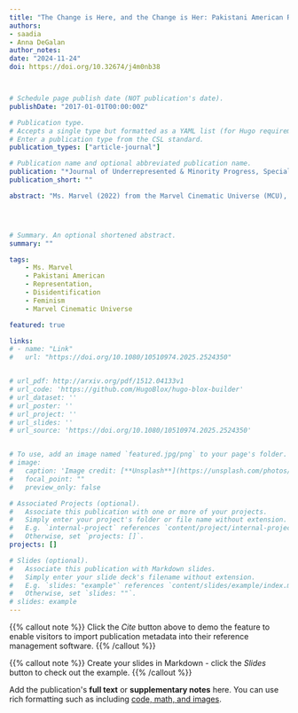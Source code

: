 ```yaml
---
title: "The Change is Here, and the Change is Her: Pakistani American Representation in the Disney+ Series Ms. Marvel"
authors:
- saadia
- Anna DeGalan
author_notes:
date: "2024-11-24"
doi: https://doi.org/10.32674/j4m0nb38 



# Schedule page publish date (NOT publication's date).
publishDate: "2017-01-01T00:00:00Z"

# Publication type.
# Accepts a single type but formatted as a YAML list (for Hugo requirements).
# Enter a publication type from the CSL standard.
publication_types: ["article-journal"]

# Publication name and optional abbreviated publication name.
publication: "*Journal of Underrepresented & Minority Progress, Special Issue on Intersectionality: From Theory to Practice*"
publication_short: ""

abstract: "Ms. Marvel (2022) from the Marvel Cinematic Universe (MCU), adapted from the Marvel Comics series of the same name, follows a Muslim Pakistani American teenager from Jersey City who adores her hero, Captain Marvel. This paper engages with intersectionality of Kamala Khan’s representation in Ms. Marvel through the lens of her multiple intersecting identities: as a Pakistani American, a Muslim, a teenage girl, and a superhero. We utilized José Esteban Muñoz's theory of disidentification (1999) and bell hooks' critical feminist lens (i.e., her ideas of the dysmorphic body and the deconstruction of women as parts) to do a critical analysis of the six episodes, We found three changes from her comic book origins to the new superhero found in the Disney+ series: Kamala's powers, her character growth, and her identity as a Pakistani American teenager. The study discusses the intersectionality of Kamala’s unique relationships on screen with her family, subverting typical cultural cues and gender roles, and her conformity and subversion of identity as a Muslim Pakistani American. while creating her new identity as a superheroine, all of which highlight the lived experiences of marginalized communities."




# Summary. An optional shortened abstract.
summary: ""

tags: 
    - Ms. Marvel
    - Pakistani American
    - Representation,
    - Disidentification
    - Feminism
    - Marvel Cinematic Universe

featured: true

links:
# - name: "Link"
#   url: "https://doi.org/10.1080/10510974.2025.2524350"


# url_pdf: http://arxiv.org/pdf/1512.04133v1
# url_code: 'https://github.com/HugoBlox/hugo-blox-builder'
# url_dataset: ''
# url_poster: ''
# url_project: ''
# url_slides: ''
# url_source: 'https://doi.org/10.1080/10510974.2025.2524350'


# To use, add an image named `featured.jpg/png` to your page's folder. 
# image:
#   caption: 'Image credit: [**Unsplash**](https://unsplash.com/photos/jdD8gXaTZsc)'
#   focal_point: ""
#   preview_only: false

# Associated Projects (optional).
#   Associate this publication with one or more of your projects.
#   Simply enter your project's folder or file name without extension.
#   E.g. `internal-project` references `content/project/internal-project/index.md`.
#   Otherwise, set `projects: []`.
projects: []

# Slides (optional).
#   Associate this publication with Markdown slides.
#   Simply enter your slide deck's filename without extension.
#   E.g. `slides: "example"` references `content/slides/example/index.md`.
#   Otherwise, set `slides: ""`.
# slides: example
---
```


{{% callout note %}}
Click the *Cite* button above to demo the feature to enable visitors to import publication metadata into their reference management software.
{{% /callout %}}

{{% callout note %}}
Create your slides in Markdown - click the *Slides* button to check out the example.
{{% /callout %}}

Add the publication's **full text** or **supplementary notes** here. You can use rich formatting such as including [code, math, and images](https://docs.hugoblox.com/content/writing-markdown-latex/).
